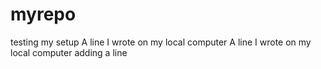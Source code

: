 # myrepo
testing my setup
A line I wrote on my local computer
A line I wrote on my local computer
adding a line
